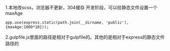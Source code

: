 1.本地改scss，浏览器不更新，304缓存
开发阶段，可以给静态文件设置一个maxAge
```
app.use(express.static(path.join(__dirname, 'public'),{maxAge:1000*10}));
```

2.gulpfile.js里面的路径是相对于gulpfile的。其他的是相对于express的静态文件路径的